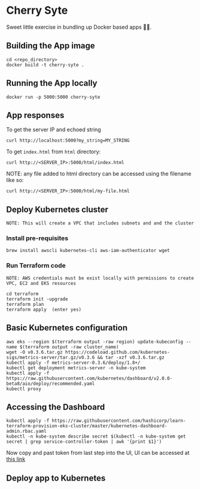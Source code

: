 # Cherry Syte
Sweet little exercise in bundling up Docker based apps 🍒🍒.

## Building the App image
```
cd <repo_directory>
docker build -t cherry-syte .
```

## Running the App locally
```
docker run -p 5000:5000 cherry-syte
```

## App responses
To get the server IP and echoed string
```
curl http://localhost:5000?my_string=MY_STRING
```
To get `index.html` from `html` directory:
```
curl http://<SERVER_IP>:5000/html/index.html
```
NOTE: any file added to html directory can be accessed using the filename like so:
```
curl http://<SERVER_IP>:5000/html/my-file.html
```

## Deploy Kubernetes cluster
`NOTE: This will create a VPC that includes subnets and and the cluster`

### Install pre-requisites
```
brew install awscli kubernetes-cli aws-iam-authenticator wget
```
### Run Terraform code
`NOTE: AWS credentials must be exist locally with permissions to create VPC, EC2 and EKS resources`
```
cd terraform
terraform init -upgrade
terraform plan
terraform apply  (enter yes)
```

## Basic Kubernetes configuration
```
aws eks --region $(terraform output -raw region) update-kubeconfig --name $(terraform output -raw cluster_name)
wget -O v0.3.6.tar.gz https://codeload.github.com/kubernetes-sigs/metrics-server/tar.gz/v0.3.6 && tar -xzf v0.3.6.tar.gz
kubectl apply -f metrics-server-0.3.6/deploy/1.8+/
kubectl get deployment metrics-server -n kube-system
kubectl apply -f https://raw.githubusercontent.com/kubernetes/dashboard/v2.0.0-beta8/aio/deploy/recommended.yaml
kubectl proxy
```

## Accessing the Dashboard
```
kubectl apply -f https://raw.githubusercontent.com/hashicorp/learn-terraform-provision-eks-cluster/master/kubernetes-dashboard-admin.rbac.yaml
kubectl -n kube-system describe secret $(kubectl -n kube-system get secret | grep service-controller-token | awk '{print $1}')
```
Now copy and past token from last step into the UI, UI can be accessed at [this link](http://127.0.0.1:8001/api/v1/namespaces/kubernetes-dashboard/services/https:kubernetes-dashboard:/proxy/)

## Deploy app to Kubernetes

